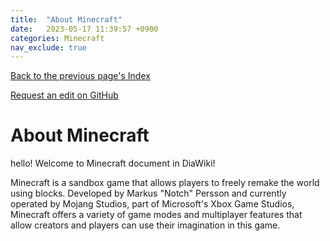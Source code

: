 ```yaml
---
title:  "About Minecraft"
date:   2023-05-17 11:39:57 +0900
categories: Minecraft
nav_exclude: true
---
```


[Back to the previous page's Index](../index.html)

<a href="https://github.com/DiaWiki/DiaWiki.GitHub.io/edit/main/{{ page.path }}">Request an edit on GitHub</a>

<h1>About Minecraft</h1>

hello!
Welcome to Minecraft document in DiaWiki!

Minecraft is a sandbox game that allows players to freely remake the world using blocks. Developed by Markus "Notch" Persson and currently operated by Mojang Studios, part of Microsoft's Xbox Game Studios, Minecraft offers a variety of game modes and multiplayer features that allow creators and players can use their imagination in this game.